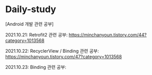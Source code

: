 # Daily-study
[Android 개발 관련 공부]

2021.10.21: Retrofit2 관련 공부: https://minchanyoun.tistory.com/44?category=1013568

2021.10.22: RecyclerView / Binding 관련 공부: https://minchanyoun.tistory.com/47?category=1013568

2021.10.23: Binding 관련 공부: 

